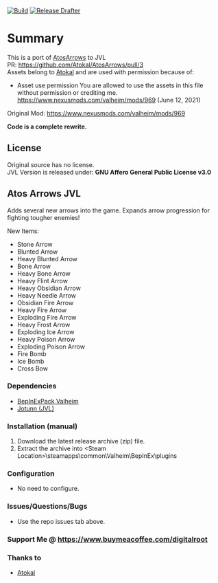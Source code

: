 [![Build](https://github.com/Digitalroot-Valheim/Atokal-AtosArrowsJVL/actions/workflows/builder.yml/badge.svg)](https://github.com/Digitalroot-Valheim/Atokal-AtosArrowsJVL/actions/workflows/builder.yml)
[![Release Drafter](https://github.com/Digitalroot-Valheim/Atokal-AtosArrowsJVL/actions/workflows/drafter.yml/badge.svg)](https://github.com/Digitalroot-Valheim/Atokal-AtosArrowsJVL/actions/workflows/drafter.yml)

# Summary
This is a port of <a href="https://www.nexusmods.com/valheim/mods/969">AtosArrows</a> to JVL   
PR: https://github.com/Atokal/AtosArrows/pull/3   
Assets belong to <a href="https://github.com/Atokal" target="_blank">Atokal</a> and are used with permission because of:   
- Asset use permission You are allowed to use the assets in this file without permission or crediting me. https://www.nexusmods.com/valheim/mods/969 (June 12, 2021)
 
Original Mod: https://www.nexusmods.com/valheim/mods/969   

**Code is a complete rewrite.**

## License
Original source has no license.   
JVL Version is released under: **GNU Affero General Public License v3.0**

## Atos Arrows JVL
Adds several new arrows into the game. Expands arrow progression for fighting tougher enemies! 

New Items:
- Stone Arrow
- Blunted Arrow
- Heavy Blunted Arrow
- Bone Arrow
- Heavy Bone Arrow
- Heavy Flint Arrow
- Heavy Obsidian Arrow
- Heavy Needle Arrow
- Obsidian Fire Arrow
- Heavy Fire Arrow
- Exploding Fire Arrow
- Heavy Frost Arrow
- Exploding Ice Arrow
- Heavy Poison Arrow
- Exploding Poison Arrow
- Fire Bomb
- Ice Bomb
- Cross Bow

### Dependencies
- <a href="https://valheim.thunderstore.io/package/denikson/BepInExPack_Valheim/"  target="_blank">BepInExPack Valheim</a>
- <a href="https://github.com/Valheim-Modding/Jotunn" target="_blank">Jotunn (JVL)</a>

### Installation (manual)
1. Download the latest release archive (zip) file.
1. Extract the archive into &lt;Steam Location&gt;\steamapps\common\Valheim\BepInEx\plugins

### Configuration 
- No need to configure.

### Issues/Questions/Bugs
- Use the repo issues tab above.

### Support Me @ https://www.buymeacoffee.com/digitalroot

### Thanks to 
- <a href="https://github.com/Atokal" target="_blank">Atokal</a>


